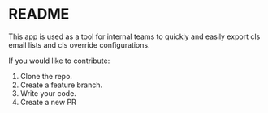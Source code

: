 # README

This app is used as a tool for internal teams to quickly and easily export cls email lists and cls override configurations. 

If you would like to contribute:
1. Clone the repo.
1. Create a feature branch.
1. Write your code.
1. Create a new PR
